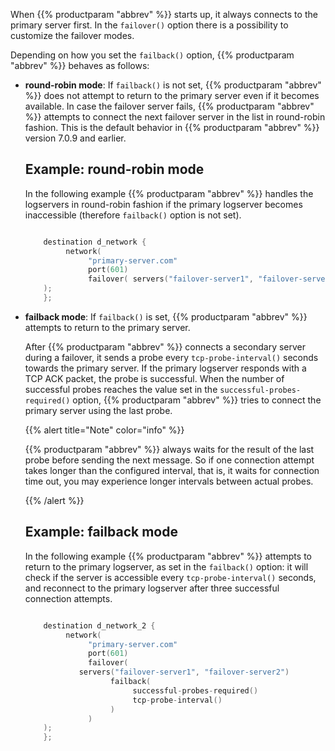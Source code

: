 ---
---
<!-- DISCLAIMER: This file is based on the syslog-ng Open Source Edition documentation https://github.com/balabit/syslog-ng-ose-guides/commit/2f4a52ee61d1ea9ad27cb4f3168b95408fddfdf2 and is used under the terms of The syslog-ng Open Source Edition Documentation License. The file has been modified by Axoflow. -->
When {{% productparam "abbrev" %}} starts up, it always connects to the primary server first. In the `failover()` option there is a possibility to customize the failover modes.

Depending on how you set the `failback()` option, {{% productparam "abbrev" %}} behaves as follows:

  - **round-robin mode**: If `failback()` is not set, {{% productparam "abbrev" %}} does not attempt to return to the primary server even if it becomes available. In case the failover server fails, {{% productparam "abbrev" %}} attempts to connect the next failover server in the list in round-robin fashion.<span data-conditions="General.PE"> This is the default behavior in {{% productparam "abbrev" %}} version 7.0.9 and earlier.</span>
    
    
    ## Example: round-robin mode
    
    In the following example {{% productparam "abbrev" %}} handles the logservers in round-robin fashion if the primary logserver becomes inaccessible (therefore `failback()` option is not set).
    
    ```c
    
        destination d_network {
             network(
                  "primary-server.com"
                  port(601)
                  failover( servers("failover-server1", "failover-server2") )
        );  
        };
    
    ```
    

  - **failback mode**: If `failback()` is set, {{% productparam "abbrev" %}} attempts to return to the primary server.
    
    After {{% productparam "abbrev" %}} connects a secondary server during a failover, it sends a probe every `tcp-probe-interval()` seconds towards the primary server. If the primary logserver responds with a TCP ACK packet, the probe is successful. When the number of successful probes reaches the value set in the `successful-probes-required()` option, {{% productparam "abbrev" %}} tries to connect the primary server using the last probe.
    
    {{% alert title="Note" color="info" %}}
    
    {{% productparam "abbrev" %}} always waits for the result of the last probe before sending the next message. So if one connection attempt takes longer than the configured interval, that is, it waits for connection time out, you may experience longer intervals between actual probes.
    
    {{% /alert %}}
    
    
    ## Example: failback mode
    
    In the following example {{% productparam "abbrev" %}} attempts to return to the primary logserver, as set in the `failback()` option: it will check if the server is accessible every `tcp-probe-interval()` seconds, and reconnect to the primary logserver after three successful connection attempts.
    
    ```c
    
        destination d_network_2 {
             network(
                  "primary-server.com"
                  port(601)
                  failover( 
                servers("failover-server1", "failover-server2")
                       failback(
                            successful-probes-required()
                            tcp-probe-interval()
                       )
                  )
        );  
        };
    
    ```
    
